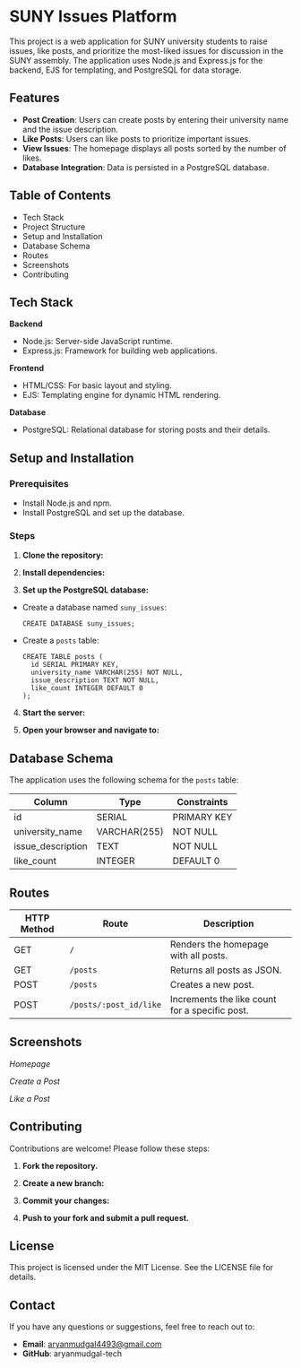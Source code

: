 SUNY Issues Platform
====================

This project is a web application for SUNY university students to raise issues, like posts, and prioritize the most-liked issues for discussion in the SUNY assembly. The application uses Node.js and Express.js for the backend, EJS for templating, and PostgreSQL for data storage.

Features
--------

- **Post Creation**: Users can create posts by entering their university name and the issue description.
- **Like Posts**: Users can like posts to prioritize important issues.
- **View Issues**: The homepage displays all posts sorted by the number of likes.
- **Database Integration**: Data is persisted in a PostgreSQL database.

Table of Contents
-----------------

- Tech Stack
- Project Structure
- Setup and Installation
- Database Schema
- Routes
- Screenshots
- Contributing

Tech Stack
----------

**Backend**

- Node.js: Server-side JavaScript runtime.
- Express.js: Framework for building web applications.

**Frontend**

- HTML/CSS: For basic layout and styling.
- EJS: Templating engine for dynamic HTML rendering.

**Database**

- PostgreSQL: Relational database for storing posts and their details.


Setup and Installation
----------------------

### Prerequisites

- Install Node.js and npm.
- Install PostgreSQL and set up the database.

### Steps

1. **Clone the repository:**


2. **Install dependencies:**


3. **Set up the PostgreSQL database:**

- Create a database named `suny_issues`:

  ```
  CREATE DATABASE suny_issues;
  ```

- Create a `posts` table:

  ```
  CREATE TABLE posts (
    id SERIAL PRIMARY KEY,
    university_name VARCHAR(255) NOT NULL,
    issue_description TEXT NOT NULL,
    like_count INTEGER DEFAULT 0
  );
  ```

4. **Start the server:**


5. **Open your browser and navigate to:**


Database Schema
---------------

The application uses the following schema for the `posts` table:

| Column             | Type         | Constraints  |
|--------------------|--------------|--------------|
| id                 | SERIAL       | PRIMARY KEY  |
| university_name    | VARCHAR(255) | NOT NULL     |
| issue_description  | TEXT         | NOT NULL     |
| like_count         | INTEGER      | DEFAULT 0    |

Routes
------

| HTTP Method | Route                  | Description                                    |
|-------------|------------------------|------------------------------------------------|
| GET         | `/`                    | Renders the homepage with all posts.           |
| GET         | `/posts`               | Returns all posts as JSON.                     |
| POST        | `/posts`               | Creates a new post.                            |
| POST        | `/posts/:post_id/like` | Increments the like count for a specific post. |

Screenshots
-----------

*Homepage*

*Create a Post*

*Like a Post*

Contributing
------------

Contributions are welcome! Please follow these steps:

1. **Fork the repository.**

2. **Create a new branch:**


3. **Commit your changes:**


4. **Push to your fork and submit a pull request.**

License
-------

This project is licensed under the MIT License. See the LICENSE file for details.

Contact
-------

If you have any questions or suggestions, feel free to reach out to:

- **Email**: aryanmudgal4493@gmail.com
- **GitHub**: aryanmudgal-tech


